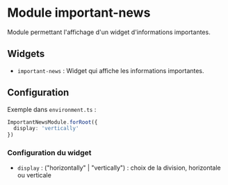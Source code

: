 # Module important-news

Module permettant l'affichage d'un widget d'informations importantes.

## Widgets
- `important-news` : Widget qui affiche les informations importantes.

## Configuration
Exemple dans `environment.ts` :

```typescript
ImportantNewsModule.forRoot({ 
  display: 'vertically'
})
```

### Configuration du widget
- `display` : ("horizontally" | "vertically") : choix de la division, horizontale ou verticale
